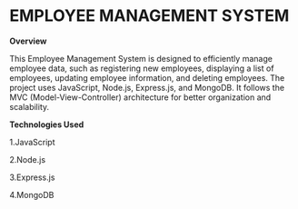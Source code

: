 # EMPLOYEE MANAGEMENT SYSTEM

**Overview**

This Employee Management System is designed to efficiently manage employee data, such as registering new employees, displaying a list of employees, 
updating employee information, and deleting employees. The project uses JavaScript, Node.js, Express.js, and MongoDB. It follows the MVC (Model-View-Controller) 
architecture for better organization and scalability.

**Technologies Used**

1.JavaScript

2.Node.js

3.Express.js

4.MongoDB
